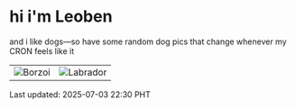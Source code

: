 # hi i'm Leoben

and i like dogs—so have some random dog pics that change whenever my CRON feels like it

|  |  |
|--------|----------|
| ![Borzoi](https://random-dog-vercel.vercel.app/api/random-borzoi?v=1751553045) | ![Labrador](https://random-dog-vercel.vercel.app/api/random-labrador?v=1751553045) |

Last updated: 2025-07-03 22:30 PHT
